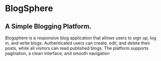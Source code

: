 # BlogSphere
## A Simple Blogging Platform.
Blogsphere is a responsive blog application that allows users to sign up, log in, and write blogs. Authenticated users can create, edit, and delete their posts, while all visitors can read published blogs. The platform supports pagination, a clean interface, and smooth navigation
